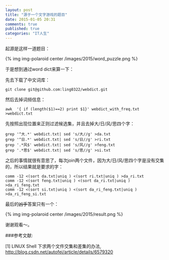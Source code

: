 ```yaml
---
layout: post
title: "源于一个文字游戏的题目"
date: 2015-01-05 20:31
comments: true
published: true
categories: "IT人生"
---
```

  起源是这样一道题目：

  {% img img-polaroid center /images/2015/word_puzzle.png %}

  于是想到通过word dict来算一下：

  先去下载了中文词库：

	git clone git@github.com:ling0322/webdict.git 

  然后去掉词频信息：

   	awk  '{ if (length($1)==2) print $1}' webdict_with_freq.txt >webdict.txt

  先按照出现位置来正则过滤候选集，并且去掉大/日/风/思四个字：

   	grep '^大.*' webdict.txt| sed 's/大//g' >da.txt
	grep '^日.*' webdict.txt| sed 's/日//g' >ri.txt
	grep '.*风$' webdict.txt| sed 's/风//g' >feng.txt
	grep '.*思$' webdict.txt| sed 's/思//g' >si.txt  
  
  之后的事情就很有意思了，每次join两个文件，因为大/日/风/思四个字是没有交集的，所以结果就是要求的字：

  	comm -12 <(sort da.txt|uniq ) <(sort ri.txt|uniq ) >da_ri.txt
	comm -12 <(sort feng.txt|uniq ) <(sort da_ri.txt|uniq ) >da_ri_feng.txt
	comm -12 <(sort si.txt|uniq ) <(sort da_ri_feng.txt|uniq ) >da_ri_feng_si.txt
  
  最后的~~凶手~~答案只有一个：

  {% img img-polaroid center /images/2015/result.png %}

  谢谢观看～。
   
[1]: http://blog.csdn.net/autofei/article/details/6579320 "LINUX Shell 下求两个文件交集和差集的办法"

###参考文献:

  \[1] LINUX Shell 下求两个文件交集和差集的办法, <http://blog.csdn.net/autofei/article/details/6579320>
